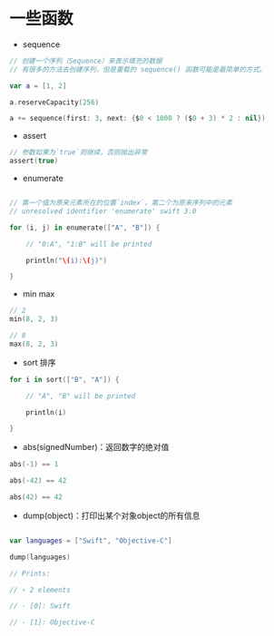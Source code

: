 # 一些函数

- sequence

```swift
// 创建一个序列（Sequence）来表示填充的数据
// 有很多的方法去创建序列，但是重载的 sequence() 函数可能是最简单的方式。

var a = [1, 2]

a.reserveCapacity(256)

a += sequence(first: 3, next: {$0 < 1000 ? ($0 + 3) * 2 : nil})

```


- assert

``` swift
// 参数如果为`true`则继续，否则抛出异常
assert(true)
```

- enumerate

``` swift

// 第一个值为原来元素所在的位置`index`，第二个为原来序列中的元素
// unresolved identifier 'enumerate' swift 3.0

for (i, j) in enumerate(["A", "B"]) {

    // "0:A", "1:B" will be printed

    println("\(i):\(j)")

}
```

- min max

``` swift
// 2
min(8, 2, 3)

// 8
max(8, 2, 3)
```
- sort 排序

``` swift
for i in sort(["B", "A"]) {

    // "A", "B" will be printed

    println(i)

}
```


- abs(signedNumber)：返回数字的绝对值

``` swift
abs(-1) == 1

abs(-42) == 42

abs(42) == 42
```

- dump(object)：打印出某个对象object的所有信息

``` swift

var languages = ["Swift", "Objective-C"]

dump(languages)

// Prints:

// ▿ 2 elements

// - [0]: Swift

// - [1]: Objective-C

```





